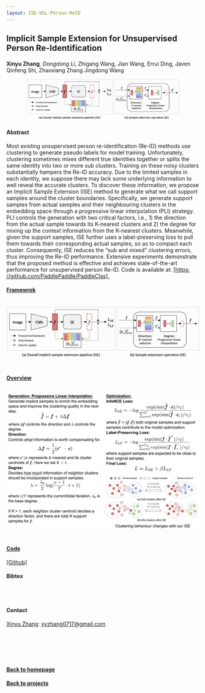 ```yaml
---
layout: ISE-USL-Person-ReID
---
```


## Implicit Sample Extension for Unsupervised Person Re-Identification
<strong>Xinyu Zhang</strong><sup>*</sup>, Dongdong Li<sup>*</sup>, Zhigang Wang, Jian Wang, Errui Ding, Javen Qinfeng Shi, Zhaoxiang Zhang Jingdong Wang <br />

<center><img src="./papers/CVPR22.png" width="400" alt="CVPR22" style="padding:0px"></center>

#### Abstract
Most existing unsupervised person re-identification (Re-ID) methods use clustering to generate pseudo labels for model training. Unfortunately, clustering sometimes mixes different true identities together or splits the same identity into two or more sub clusters. Training on these noisy clusters substantially hampers the Re-ID accuracy. Due to the limited samples in each identity, we suppose there may lack some underlying information to well reveal the accurate clusters. To discover these information, we propose an Implicit Sample Extension (ISE) method to generate what we call support samples around the cluster boundaries. Specifically, we generate support samples from actual samples and their neighbouring clusters in the embedding space through a progressive linear interpolation (PLI) strategy. PLI controls the generation with two critical factors, i.e., 1) the direction from the actual sample towards its K-nearest clusters and 2) the degree for mixing up the context information from the K-nearest clusters. Meanwhile, given the support samples, ISE further uses a label-preserving loss to pull them towards their corresponding actual samples, so as to compact each cluster. Consequently, ISE reduces the “sub and mixed” clustering errors, thus improving the Re-ID performance. Extensive experiments demonstrate that the proposed method is effective and achieves state-of-the-art performance for unsupervised person Re-ID. Code is available at: <a href='(https://github.com/PaddlePaddle/PaddleClas/blob/develop/docs/en/algorithm_introduction/ISE_ReID_en.md)'>[https: //github.com/PaddlePaddle/PaddleClas]. 

#### Framewrok
<center><img src="./papers/CVPR22.png" width="600" alt="CVPR22" style="padding-bottom:20px;padding-top:15px"></center>

#### Overview
<center><img src="./papers/CVPR22/algorithm.png" width="600" alt="CVPR22" style="padding-bottom:20px;padding-top:15px"></center>

#### Code
<a href='https: //github.com/PaddlePaddle/PaddleClas'>[Github]</a>

#### Bibtex
<br />
<br />


#### Contact
<a href='https://zhangxinyu-xyz.github.io/'>Xinyu Zhang</a>: xyzhang0717@gmail.com <br />


<br />
<br />
<br />
<br />
<!-- _yay_ -->

#### [Back to homepage](../)
#### [Back to projects](../projects)

